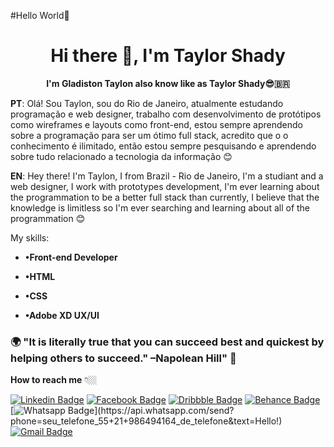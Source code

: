  #Hello World👋

<!--
**TaylorShady/TaylorShady** is a ✨ _special_ ✨ repository because its `README.md` (this file) appears on your GitHub profile.

Here are some ideas to get you started:

- 🔭 I’m currently working on ...
- 🌱 I’m currently learning ...
- 👯 I’m looking to collaborate on ...
- 🤔 I’m looking for help with ...
- 💬 Ask me about ...
- 📫 How to reach me: ...
- 😄 Pronouns: ...
- ⚡ Fun fact: ...
-->

<h1 align="center">Hi there 👋, I'm Taylor Shady</h1>


**<p align="center">I'm Gladiston Taylon also know like as Taylor Shady😎‍🇧🇷</p>**



**PT**: Olá! Sou Taylon, sou do Rio de Janeiro, atualmente estudando programação e web designer, trabalho com desenvolvimento de protótipos como wireframes e layouts como front-end, estou sempre aprendendo sobre a programação para ser um ótimo full stack, acredito que o o conhecimento é ilimitado, então estou sempre pesquisando e aprendendo sobre tudo relacionado a tecnologia da informação 😊



**EN**: Hey there! I'm Taylon, I from Brazil - Rio de Janeiro, I'm a studiant and a web designer, I work with prototypes development, I'm ever learning about the programmation to be a better full stack than currently, I believe that the knowledge is limitless so I'm ever searching and learning about all of the programmation 😊


My skills: 

- **•Front-end Developer**

- **•HTML**

- **•CSS**

- **•Adobe XD UX/UI**



### 🌍 "It is literally true that you can succeed best and quickest by helping others to succeed." –Napolean Hill" 🧠


**How to reach me** 👇🏼 

[![Linkedin Badge](https://img.shields.io/badge/-LinkedIn-blue?style=flat-square&logo=Linkedin&logoColor=white&link=https://www.linkedin.com/in/taylorshady/)](https://www.linkedin.com/in/taylorshady/) [![Facebook Badge](https://img.shields.io/badge/-Facebook-4267b2?style=flat-square&logo=Facebook&logoColor=white&link=https://www.facebook.com/TaylorShadyDesign/)](https://www.facebook.com/TaylorShadyDesign/) [![Dribbble Badge](https://img.shields.io/badge/-Dribbble-ea4c89?style=flat-square&logo=Dribbble&logoColor=white&link=https://dribbble.com/TaylorShady/)](https://dribbble.com/TaylorShady/) [![Behance Badge](https://img.shields.io/badge/-Behance-black?style=flat-square&logo=Dribbble&logoColor=white&link=https://www.behance.net/TaylorShady/)](https://www.behance.net/TaylorShady) 
[![Whatsapp Badge](https://img.shields.io/badge/-Whatsapp-4CA143?style=flat-square&labelColor=4CA143&logo=whatsapp&logoColor=white&link=https://api.whatsapp.com/send?phone=seu_telefone_55+21+986494164_de_telefone&text=Hello!)](https://api.whatsapp.com/send?phone=seu_telefone_55+21+986494164_de_telefone&text=Hello!)
[![Gmail Badge](https://img.shields.io/badge/-Gmail-c14438?style=flat-square&logo=Gmail&logoColor=white&link=mailto:taylorshadydesigner@gmail.com)](mailto:taylorshadydesigner@gmail.com)




